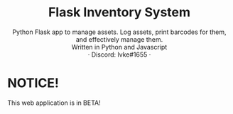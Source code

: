 <p align="center">
  <h1 align="center">Flask Inventory System</h1>

  <p align="center">
    Python Flask app to manage assets. Log assets, print barcodes for them, and effectively manage them.
    <br>
    Written in Python and Javascript
    <br>
    · Discord: lvke#1655 ·
  </p>
</p>

# NOTICE!
This web application is in BETA!
